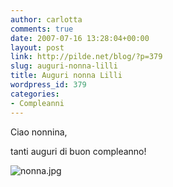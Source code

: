 ```yaml
---
author: carlotta
comments: true
date: 2007-07-16 13:28:04+00:00
layout: post
link: http://pilde.net/blog/?p=379
slug: auguri-nonna-lilli
title: Auguri nonna Lilli
wordpress_id: 379
categories:
- Compleanni
---
```


Ciao nonnina,

tanti auguri di buon compleanno!

![nonna.jpg](http://pilde.net/blog/wp-content/uploads/2007/07/nonna.jpg)
